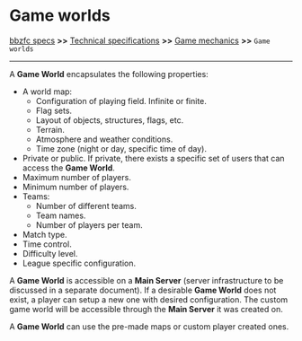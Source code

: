 # Game worlds

[bbzfc specs](../bbzfc_specs.md) **>>** [Technical specifications](technical_specifications.md) **>>** [Game mechanics](game_mechanics.md) **>>** `Game worlds`

---

A **Game World** encapsulates the following properties:

- A world map:
  - Configuration of playing field. Infinite or finite.
  - Flag sets.
  - Layout of objects, structures, flags, etc.
  - Terrain.
  - Atmosphere and weather conditions.
  - Time zone (night or day, specific time of day).
- Private or public. If private, there exists a specific set of users that can access the **Game World**.
- Maximum number of players.
- Minimum number of players.
- Teams:
  - Number of different teams.
  - Team names.
  - Number of players per team.
- Match type.
- Time control.
- Difficulty level.
- League specific configuration.

A **Game World** is accessible on a **Main Server** (server infrastructure to be discussed in a separate document). If
a desirable **Game World** does not exist, a player can setup a new one with desired configuration. The custom game
world will be accessible through the **Main Server** it was created on.

A **Game World** can use the pre-made maps or custom player created ones.
